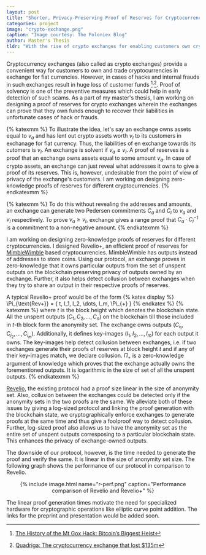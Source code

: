 ```yaml
---
layout: post
title: "Shorter, Privacy-Preserving Proof of Reserves for Cryptocurrency Exchanges"
categories: project
image: "crypto-exchange.png"
caption: "Image courtesy: The Poloniex Blog"
author: Master's Thesis
tldr: "With the rise of crypto exchanges for enabling customers own crypto assets, the recent hacks and scams have created a distrust in the minds of customers. I am designing cryptographic protocols as one of the ways to help prevent such undesirable circumstances."
---
```


Cryptocurrency exchanges (also called as crypto exchanges) provide a convenient way for customers to own and trade cryptocurrencies in exchange for fiat currencies. However, in cases of hacks and internal frauds in such exchanges result in huge loss of customer funds [^1]<sup>,</sup>[^2]. 
Proof of solvency is one of the preventive measures which could help in early detection of such scams. As a part of my master's thesis, I am working on designing a proof of reserves for crypto exchanges wherein the exchanges can prove that they own funds enough to recover their liabilities in unfortunate cases of hack or frauds.

{% katexmm %}
To illustrate the idea, let's say an exchange owns assets equal to $v_{a}$ and has lent out crypto assets worth $v_{l}$ to its customers in exchanage for fiat currency. Thus, the liabilities of en exchange towards its cutomers is $v_{l}$. An exchange is solvent if $v_{a} \ge v_{l}$. A proof of reserves is a proof that an exchange owns assets equal to some amount $v_a$. In case of crypto assets, an exchange can just reveal what addresses it owns to give a proof of its reserves. This is, however, undesirable from the point of view of privacy of the exchange's customers. 
I am working on designing zero-knowledge proofs of reserves for different cryptocurrencies.
{% endkatexmm %} 

{% katexmm %}
To do this without revealing the addresses and amounts, an exchange can generate two Pedersen commitments $C_a$ and $C_l$ to $v_a$ and $v_l$ respectively. To prove $v_a \ge v_l$, exchange gives a range proof that $C_a \cdot C_l^{-1}$ is a commitment to a non-negative amount.
{% endkatexmm %}

I am working on designing zero-knowledge proofs of reserves for different cryptocurrencies. I designed Revelio+, an efficient proof of reserves for [MimbleWimble](https://github.com/mimblewimble/) based cryptocurrencies. MimbleWimble has outputs instead of addresses to store coins. Using our protocol, an exchange proves in zero-knowledge that it owns particular outputs from the set of unspent outputs on the blockchain preserving privacy of outputs owned by an exchange. Further, it also helps detect collusion between exchanges when they try to share an output in their respective proofs of reserves.

A typical Revelio+ proof would be of the form
{% katex display %}
\Pi_{\text{Rev+}} = \{ t, I_1, I_2, \dots, I_m, \Pi_{+}  \}
{% endkatex %}
{% katexmm %}
where $t$ is the block height which denotes the blockchain state. All the unspent outputs $(C_1, C_2, \dots, C_n)$ on the blockchain till those included in $t$-th block form the anonymity set. The exchange owns outputs $(C_{i_1}, C_{i_2}, \dots, C_{i_m})$. Additionally, it defines key-images $(I_1, I_2, \dots, I_{m})$ for each output it owns. The key-images help detect collusion between exchanges, i.e. if two exchanges generate their proofs of reserves at block height $t$ and if any of their key-images match, we declare collusion. $\Pi_{+}$ is a zero-knowledge argument of knowledge which proves that the exchange actually owns the forementioned outputs. It is logarithmic in the size of set of all the unspent outputs.
{% endkatexmm %}

[Revelio](https://eprint.iacr.org/2019/684.pdf), the existing protocol had a proof size linear in the size of anonymity set. Also, collusion between the exchanges could be detected only if the anonymity sets in the two proofs are the same. We alleviate both of these issues by giving a log-sized protocol and linking the proof generation with the blockchain state, we cryptographically enforce exchanges to generate proofs at the same time and thus give a foolproof way to detect collusion. Further, log-sized proof also allows us to have the anonymity set as the entire set of unspent outputs corresposing to a particular blockchain state. This enhances the privacy of exchange-owned outputs.

The downside of our protocol, however, is the time needed to generate the proof and verify the same. It is linear in the size of anonymity set size. The following graph shows the performance of our protocol in comparison to Revelio.

<center>
{% include image.html name="r-perf.png" caption="Performance comparison of Revelio and Revelio+" %}
</center>

The linear proof generation times motivate the need for specialized hardware for cryptographic operations like elliptic curve point addition. The links for the preprint and presentation would be added soon.

[^1]: [The History of the Mt Gox Hack: Bitcoin’s Biggest Heist](https://blockonomi.com/mt-gox-hack/)
[^2]: [Quadriga: The cryptocurrency exchange that lost $135m](https://www.bbc.com/news/world-us-canada-47203706)